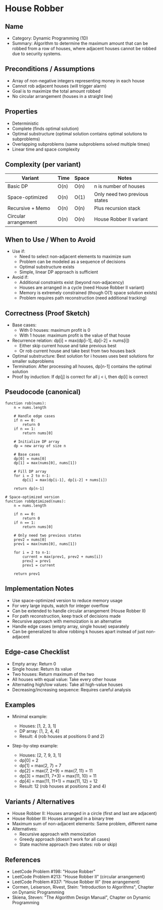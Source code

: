 # House Robber

## Name
- Category: Dynamic Programming (1D)
- Summary: Algorithm to determine the maximum amount that can be robbed from a row of houses, where adjacent houses cannot be robbed due to security systems.

## Preconditions / Assumptions
- Array of non-negative integers representing money in each house
- Cannot rob adjacent houses (will trigger alarm)
- Goal is to maximize the total amount robbed
- No circular arrangement (houses in a straight line)

## Properties
- Deterministic
- Complete (finds optimal solution)
- Optimal substructure (optimal solution contains optimal solutions to subproblems)
- Overlapping subproblems (same subproblems solved multiple times)
- Linear time and space complexity

## Complexity (per variant)
| Variant | Time | Space | Notes |
|---|---|---|---|
| Basic DP | O(n) | O(n) | n is number of houses |
| Space-optimized | O(n) | O(1) | Only need two previous states |
| Recursive + Memo | O(n) | O(n) | Plus recursion stack |
| Circular arrangement | O(n) | O(n) | House Robber II variant |

## When to Use / When to Avoid
- Use if:
  - Need to select non-adjacent elements to maximize sum
  - Problem can be modeled as a sequence of decisions
  - Optimal substructure exists
  - Simple, linear DP approach is sufficient
- Avoid if:
  - Additional constraints exist (beyond non-adjacency)
  - Houses are arranged in a cycle (need House Robber II variant)
  - Memory is extremely constrained (though O(1) space solution exists)
  - Problem requires path reconstruction (need additional tracking)

## Correctness (Proof Sketch)
- Base cases: 
  - With 0 houses: maximum profit is 0
  - With 1 house: maximum profit is the value of that house
- Recurrence relation: dp[i] = max(dp[i-1], dp[i-2] + nums[i])
  - Either skip current house and take previous best
  - Or rob current house and take best from two houses back
- Optimal substructure: Best solution for i houses uses best solutions for smaller subproblems
- Termination: After processing all houses, dp[n-1] contains the optimal solution
- Proof by induction: If dp[j] is correct for all j < i, then dp[i] is correct

## Pseudocode (canonical)
```pseudo
function rob(nums):
    n = nums.length
    
    # Handle edge cases
    if n == 0:
        return 0
    if n == 1:
        return nums[0]
    
    # Initialize DP array
    dp = new array of size n
    
    # Base cases
    dp[0] = nums[0]
    dp[1] = max(nums[0], nums[1])
    
    # Fill DP array
    for i = 2 to n-1:
        dp[i] = max(dp[i-1], dp[i-2] + nums[i])
    
    return dp[n-1]

# Space-optimized version
function robOptimized(nums):
    n = nums.length
    
    if n == 0:
        return 0
    if n == 1:
        return nums[0]
    
    # Only need two previous states
    prev2 = nums[0]
    prev1 = max(nums[0], nums[1])
    
    for i = 2 to n-1:
        current = max(prev1, prev2 + nums[i])
        prev2 = prev1
        prev1 = current
    
    return prev1
```

## Implementation Notes
- Use space-optimized version to reduce memory usage
- For very large inputs, watch for integer overflow
- Can be extended to handle circular arrangement (House Robber II)
- For path reconstruction, keep track of decisions made
- Recursive approach with memoization is an alternative
- Handle edge cases (empty array, single house) separately
- Can be generalized to allow robbing k houses apart instead of just non-adjacent

## Edge-case Checklist
- Empty array: Return 0
- Single house: Return its value
- Two houses: Return maximum of the two
- All houses with equal value: Take every other house
- Alternating high/low values: Take all high-value houses
- Decreasing/increasing sequence: Requires careful analysis

## Examples
- Minimal example:
  - Houses: [1, 2, 3, 1]
  - DP array: [1, 2, 4, 4]
  - Result: 4 (rob houses at positions 0 and 2)
  
- Step-by-step example:
  - Houses: [2, 7, 9, 3, 1]
  - dp[0] = 2
  - dp[1] = max(2, 7) = 7
  - dp[2] = max(7, 2+9) = max(7, 11) = 11
  - dp[3] = max(11, 7+3) = max(11, 10) = 11
  - dp[4] = max(11, 11+1) = max(11, 12) = 12
  - Result: 12 (rob houses at positions 2 and 4)

## Variants / Alternatives
- House Robber II: Houses arranged in a circle (first and last are adjacent)
- House Robber III: Houses arranged in a binary tree
- Maximum sum of non-adjacent elements: Same problem, different name
- Alternatives:
  - Recursive approach with memoization
  - Greedy approach (doesn't work for all cases)
  - State machine approach (two states: rob or skip)

## References
- LeetCode Problem #198: "House Robber"
- LeetCode Problem #213: "House Robber II" (circular arrangement)
- LeetCode Problem #337: "House Robber III" (tree arrangement)
- Cormen, Leiserson, Rivest, Stein: "Introduction to Algorithms", Chapter on Dynamic Programming
- Skiena, Steven: "The Algorithm Design Manual", Chapter on Dynamic Programming
